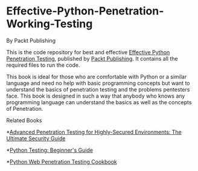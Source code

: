 # Effective-Python-Penetration-Working-Testing
By Packt Publishing

This is the code repository for best and effective [Effective Python Penetration Testing](https://www.packtpub.com/networking-and-servers/effective-python-penetration-testing?utm_source=github&utm_medium=repository), published by [Packt Publishing](https://www.packtpub.com/). It contains all the required files to run the code.

This book is ideal for those who are comfortable with Python or a similar language and need no help with basic programming concepts but want to understand the basics of penetration testing and the problems pentesters face. This book is designed in such a way that anybody who knows any programming language can understand the basics as well as the concepts of Penetration.

Related Books

*[Advanced Penetration Testing for Highly-Secured Environments: The Ultimate Security Guide](https://www.packtpub.com/networking-and-servers/advanced-penetration-testing-highly-secured-environments-ultimate-security-gu?utm_source=GitHub&utm_medium=repo&utm_campaign=9781849517744)

*[Python Testing: Beginner's Guide](https://www.packtpub.com/application-development/python-testing-beginners-guide?utm_source=GitHub&utm_medium=repo&utm_campaign=9781847198846)

*[Python Web Penetration Testing Cookbook](https://www.packtpub.com/networking-and-servers/python-web-penetration-testing-cookbook?utm_source=GitHub&utm_medium=repo&utm_campaign=9781784392932)
